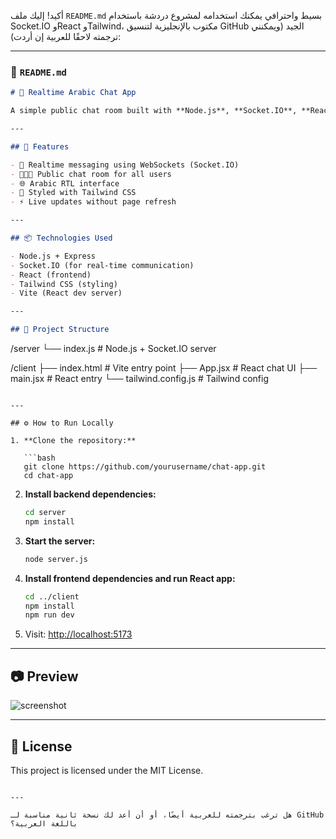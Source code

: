 أكيد! إليك ملف `README.md` بسيط واحترافي يمكنك استخدامه لمشروع دردشة باستخدام Socket.IO وReact وTailwind، مكتوب بالإنجليزية لتنسيق GitHub الجيد (ويمكنني ترجمته لاحقًا للعربية إن أردت):

---

### 📄 `README.md`

```markdown
# 💬 Realtime Arabic Chat App

A simple public chat room built with **Node.js**, **Socket.IO**, **React**, and **Tailwind CSS**. The entire interface is in **Arabic**, supporting real-time messaging between users.

---

## 🚀 Features

- 🔄 Realtime messaging using WebSockets (Socket.IO)
- 🧑‍🤝‍🧑 Public chat room for all users
- 🌐 Arabic RTL interface
- 🎨 Styled with Tailwind CSS
- ⚡ Live updates without page refresh

---

## 📦 Technologies Used

- Node.js + Express
- Socket.IO (for real-time communication)
- React (frontend)
- Tailwind CSS (styling)
- Vite (React dev server)

---

## 📁 Project Structure

```

/server
└── index.js           # Node.js + Socket.IO server

/client
├── index.html          # Vite entry point
├── App.jsx             # React chat UI
├── main.jsx            # React entry
└── tailwind.config.js  # Tailwind config

````

---

## ⚙️ How to Run Locally

1. **Clone the repository:**

   ```bash
   git clone https://github.com/yourusername/chat-app.git
   cd chat-app
````

2. **Install backend dependencies:**

   ```bash
   cd server
   npm install
   ```

3. **Start the server:**

   ```bash
   node server.js
   ```

4. **Install frontend dependencies and run React app:**

   ```bash
   cd ../client
   npm install
   npm run dev
   ```

5. Visit: [http://localhost:5173](http://localhost:5173)

---

## 📷 Preview

![screenshot](./preview.png)

---

## 📄 License

This project is licensed under the MIT License.

```

---

هل ترغب بترجمته للعربية أيضًا، أو أن أعد لك نسخة ثانية مناسبة لـ GitHub باللغة العربية؟
```
